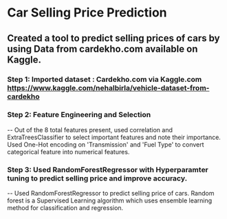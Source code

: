 # Car Selling Price Prediction
## Created a tool to predict selling prices of cars by using Data from cardekho.com available on Kaggle. 
### Step 1: Imported dataset : Cardekho.com via Kaggle.com https://www.kaggle.com/nehalbirla/vehicle-dataset-from-cardekho



### Step 2: Feature Engineering and Selection 
-- Out of the 8 total features present, used correlation and ExtraTreesClassifier to select important features and note their importance. Used One-Hot encoding on 'Transmission' and 'Fuel Type' to convert categorical feature into numerical features. 

 
### Step 3: Used RandomForestRegressor with Hyperparamter tuning to predict selling price and improve accuracy. 
-- Used RandomForestRegressor to predict selling price of cars. Random forest is a Supervised Learning algorithm which uses ensemble learning method for classification and regression.



